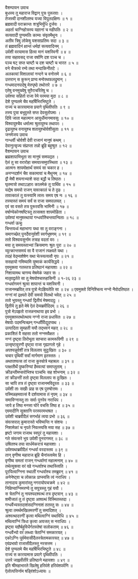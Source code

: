 वैशम्पायन उवाच  
बुधस्य तु महाराज विद्वान् पुत्रः पुरूरवाः ।  
तेजस्वी दानशीलश्च यज्वा विपुलदक्षिणः ॥ १ ॥  
ब्रह्मवादी पराक्रान्तः शत्रुभिर्युधि दुर्जयः ।  
अहर्ता चाग्निहोत्रस्य यज्ञानां च महीपतिः ॥ २ ॥  
सत्यवादी पुण्यमतिः काम्यः संवृतमैथुनः ।  
अतीव त्रिषु लोकेषु यशसाप्रतिमः सदा ॥ ३ ॥  
तं ब्रह्मवादिनं क्षान्तं धर्मज्ञं सत्यवादिनम् ।  
उर्वशी वरयामास हित्वा मानं यशस्विनी ॥ ४ ॥  
तया सहावसद् राजा वर्षाणि दश पञ्च च ।  
पञ्च षट् सप्त चाष्टौ च दश चाष्टौ च भारत ॥ ५ ॥  
वने चैत्ररथे रम्ये तथा मन्दाकिनीतटे ।  
अलकायां विशालायां नन्दने च वनोत्तमे ॥ ६ ॥  
उत्तरान् स कुरून् प्राप्य मनोरथफलद्रुमान् ।  
गन्धमादनपादेषु मेरुपृष्ठे तथोत्तरे ॥ ७ ॥  
एतेषु वनमुख्येषु सुरैराचरितेषु च ।  
उर्वश्या सहितो राजा रेमे परमया मुदा ॥ ८ ॥  
देशे पुण्यतमे चैव महर्षिभिरभिष्टुते ।  
राज्यं च कारयामास प्रयागे पृथिवीपतिः ॥ ९ ॥  
तस्य पुत्रा बभूवुस्ते सप्त देवसुतोपमाः ।  
दिवि जाता महात्मान आयुर्धीमानमावसुः ॥ १० ॥  
विश्वायुश्चैव धर्मात्मा श्रुतायुश्च तथापरः ।  
दृढायुश्च वनायुश्च शतायुश्चोर्वशीसुताः ॥ ११ ॥  
जनमेजय उवाच  
गान्धर्वी चोर्वशी देवी राजानं मानुषं कथम् ।  
देवानुत्सृज्य संप्राप्ता तन्नो ब्रूहि बहुश्रुत ॥ १२ ॥  
वैशम्पायन उवाच  
ब्रह्मशापाभिभूता सा मानुषं समपद्यत ।  
ऐलं तु सा वरारोहा समयात्समुपस्थिता ॥ १३ ॥  
आत्मनः शापमोक्षार्थं समयं सा चकार ह ।  
अनग्नदर्शनं चैव सकामायां च मैथुनम् ॥ १४ ॥  
द्वौ मेषौ शयनाभ्याशे सदा बद्धौ च तिष्ठतः ।  
घृतमात्रो तथाऽऽहारः कालमेकं तु पार्थिव ॥ १५ ॥  
यद्येष समयो राजन् यावत्कालं च ते दृढः ।  
तावत्कालं तु वत्स्यामि त्वत्तः समय एष नः ॥ १६ ॥  
तस्यास्तं समयं सर्वं स राजा समपालयत् ।  
एवं सा वसते तत्र पुरूरवसि भामिनी ॥ १७ ॥  
वर्षाण्येकोनषष्टिस्तु तत्सक्ता शापमोहिता ।  
उर्वश्यां मानुषस्थायां गन्धर्वाश्चिन्तयान्विताः ॥ १८ ॥  
गन्धर्वा ऊचुः  
चिन्तयध्वं महाभागा यथा सा तु वराङ्गना ।  
समागच्छेत् पुनर्देवानुर्वशी स्वर्गभूषणम् ॥ १९ ॥  
ततो विश्वावसुर्नाम तत्राह वदतां वरः ।  
मया तु समयस्ताभ्यां क्रियमाणः श्रुतः पुरा ॥ २० ॥  
व्युत्क्रान्तसमयं सा वै राजानं त्यक्ष्यते यथा ।  
तदहं वेद्म्यशेषेण यथा भेत्स्यत्यसौ नृपः ॥ २१ ॥  
ससहायो गमिष्यामि युष्माकं कार्यसिद्धये ।  
एवमुक्त्वा गतस्तत्र प्रतिष्ठानं महायशाः ॥ २२ ॥  
निशायामथ चागम्य मेषमेकं जहार सः ।  
मातृवद्वर्तते सा तु मेषयोश्चारुहासिनी ॥ १-२६ २३ ॥  
गन्धर्वागमनं श्रुत्वा शापान्तं च यशस्विनी ।  
राजानमब्रवित् तत्र पुत्रो मेऽह्रियतेति सा ॥ २४ ॥
एवमुक्तो विनिश्चित्य नग्नो नैवोदतिष्ठत ।  
नग्नां मां द्रक्ष्यते देवी समयो वितथो भवेत् ॥ २५ ॥  
ततो भूयस्तु गन्धर्वा द्वितीयं मेषमाददुः ।  
द्वितीये तु हृते मेषे ऐलं देव्यब्रवीदिदम् ॥ २६ ॥  
पुत्रो मेऽपहृतो राजन्ननाथाया इव प्रभो ।  
एवमुक्तस्तथोत्थाय नग्नो राजा प्रधावितः ॥ २७ ॥  
मेषयोः पदमन्विच्छन् गन्धर्वैर्विद्युदप्यथ ।  
उत्पादिता सुमहती ययौ तद्भवनं महत् ॥ २८ ॥  
प्रकाशितं वै सहसा ततो नग्नमवैक्षत ।  
नग्नं दृष्ट्वा तिरोभूता साप्सरा कामरूपिणी ॥ २९ ॥  
उत्सृष्टावुरणौ दृष्ट्वा राजा गृह्यागतो गृहे ।  
अपश्यन्नुर्वशीं तत्र विललाप सुदुःखितः ॥ ३० ॥  
चचार पृथिवीं सर्वां मार्गमाण इतस्ततः ।  
अथापश्यत्स तां राजा कुरुक्षेत्रे महाबलः ॥ ३१ ॥  
प्लक्षतीर्थे पुष्करिण्यां हैमवत्यां समाप्लुताम् ।  
क्रीडन्तीमप्सरोभिश्च पञ्चभिः सह शोभनाम् ॥ ३२ ॥  
तां क्रीडन्तीं ततो दृष्ट्वा विललाप स दुःखितः ।  
सा चापि तत्र तं दृष्ट्वा राजानमविदूरतः ॥ ३३ ॥  
उर्वशी ताः सखीः प्राह स एष पुरुषोत्तमः ।  
यस्मिन्नहमवात्सं वै दर्शयामास तं नृपम् ॥ ३४ ॥  
समाविग्नास्तु ताः सर्वाः पुनरेव नराधिप ।  
जाये ह तिष्ठ मनसा घोरे वचसि तिष्ठ ह ॥ ३५ ॥  
एवमादीनि सूक्तानि परस्परमभाषत ।  
उर्वशी चाब्रवीदैलं सगर्भाहं त्वया प्रभो ॥ ३६ ॥  
संवत्सरात् कुमारास्ते भविष्यन्ति न संशयः ।  
निशामेकां च नृपते निवत्स्यसि मया सह ॥ ३७ ॥  
हृष्टो जगाम राजाथ स्वपुरं तु महायशाः ।  
गते संवत्सरे भूय उर्वशी पुनरागमत् ॥ ३८ ॥  
उषितश्च तया सार्धमेकरात्रं महायशाः ।  
उर्वश्यथाब्रवीदैलं गन्धर्वा वरदास्तव ॥ ३९ ॥  
तान् वृणीष्व महाराज ब्रूहि चैनांस्त्वमेव हि ।  
वृणीष्व समतां राजन् गन्धर्वाणां महात्मनाम् ॥ ४० ॥  
तथेत्युक्त्वा वरं वव्रे गन्धर्वाश्च तथास्त्विति ।  
पूरयित्वाग्निना स्थालीं गन्धर्वाश्च तमब्रुवन् ॥ ४१ ॥  
अनेनेष्ट्वा च लोकान्नः प्राप्स्यसि त्वं नराधिप ।  
तानादाय कुमारांस्तु नगरायोपचक्रमे ॥ ४२ ॥  
निक्षिप्याग्निमरण्ये तु सपुत्रस्तु गृहं ययौ ।  
स त्रेताग्निं तु नापश्यदश्वत्थं तत्र दृष्टवान् ॥ ४३ ॥  
शमीजातं तु तं दृष्ट्वा अश्वत्थं विस्मितस्तदा ।  
गन्धर्वेभ्यस्तदाशंसदग्निनाशं ततस्तु सः ॥ ४४ ॥  
श्रुत्वा तमर्थमखिलमरणीं तु समादिशत् ।  
अश्वत्थादरणीं कृत्वा मथित्वाग्निं यथाविधि ॥ ४५ ॥  
मथित्वाग्निं त्रिधा कृत्वा अयजत् स नराधिपः ।  
इष्ट्वा यज्ञैर्बहुविधैर्गतस्तेषां सलोकताम् ॥ ४६ ॥  
गन्धर्वेभ्यो वरं लब्ध्वा त्रेताग्निं समकारयत् ।  
एकोऽग्निः पूर्वमेवासीदैलस्त्रेतामकारयत् ॥ ४७ ॥  
एवंप्रभावो राजासीदैलस्तु नरसत्तम ।  
देशे पुण्यतमे चैव महर्षिभिरभिष्टुते ॥ ४८ ॥  
राज्यं स कारयामास प्रयागे पृथिवीपतिः ।  
उत्तरे जाह्नवीतीरे प्रतिष्ठाने महायशाः ॥ ४९ ॥  
इति श्रीमहाभारते खिलेषु हरिवंशे हरिवंशपर्वणि ॥  
ऐलोत्पत्तिर्नाम षड्विंशोऽध्यायः ॥
